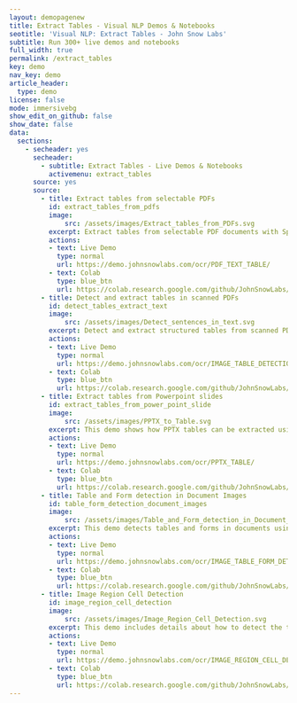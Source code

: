 ```yaml
---
layout: demopagenew
title: Extract Tables - Visual NLP Demos & Notebooks
seotitle: 'Visual NLP: Extract Tables - John Snow Labs'
subtitle: Run 300+ live demos and notebooks
full_width: true
permalink: /extract_tables
key: demo
nav_key: demo
article_header:
  type: demo
license: false
mode: immersivebg
show_edit_on_github: false
show_date: false
data:
  sections:  
    - secheader: yes
      secheader:
        - subtitle: Extract Tables - Live Demos & Notebooks
          activemenu: extract_tables
      source: yes
      source: 
        - title: Extract tables from selectable PDFs
          id: extract_tables_from_pdfs
          image: 
              src: /assets/images/Extract_tables_from_PDFs.svg
          excerpt: Extract tables from selectable PDF documents with Spark OCR.
          actions:
          - text: Live Demo
            type: normal
            url: https://demo.johnsnowlabs.com/ocr/PDF_TEXT_TABLE/
          - text: Colab
            type: blue_btn
            url: https://colab.research.google.com/github/JohnSnowLabs/spark-nlp-workshop/blob/master/tutorials/streamlit_notebooks/ocr/PDF_TEXT_TABLE.ipynb
        - title: Detect and extract tables in scanned PDFs 
          id: detect_tables_extract_text 
          image: 
              src: /assets/images/Detect_sentences_in_text.svg
          excerpt: Detect and extract structured tables from scanned PDF documents & images with Spark OCR.
          actions:
          - text: Live Demo
            type: normal
            url: https://demo.johnsnowlabs.com/ocr/IMAGE_TABLE_DETECTION/
          - text: Colab
            type: blue_btn
            url: https://colab.research.google.com/github/JohnSnowLabs/spark-ocr-workshop/blob/master/jupyter/SparkOcrImageTableDetection.ipynb
        - title: Extract tables from Powerpoint slides 
          id: extract_tables_from_power_point_slide  
          image: 
              src: /assets/images/PPTX_to_Table.svg
          excerpt: This demo shows how PPTX tables can be extracted using Spark OCR.
          actions:
          - text: Live Demo
            type: normal
            url: https://demo.johnsnowlabs.com/ocr/PPTX_TABLE/
          - text: Colab
            type: blue_btn
            url: https://colab.research.google.com/github/JohnSnowLabs/spark-nlp-workshop/blob/master/tutorials/streamlit_notebooks/ocr/PPTX_TABLE.ipynb
        - title: Table and Form detection in Document Images
          id: table_form_detection_document_images  
          image: 
              src: /assets/images/Table_and_Form_detection_in_Document_Images.svg
          excerpt: This demo detects tables and forms in documents using our pre-trained Spark OCR model.
          actions:
          - text: Live Demo
            type: normal
            url: https://demo.johnsnowlabs.com/ocr/IMAGE_TABLE_FORM_DETECTION/
          - text: Colab
            type: blue_btn
            url: https://colab.research.google.com/github/JohnSnowLabs/spark-ocr-workshop/blob/master/jupyter/Cards/SparkOcrImageTableAndFormDetection.ipynb
        - title: Image Region Cell Detection
          id: image_region_cell_detection  
          image: 
              src: /assets/images/Image_Region_Cell_Detection.svg
          excerpt: This demo includes details about how to detect the table cells of document images using our pre-trained Spark OCR model.
          actions:
          - text: Live Demo
            type: normal
            url: https://demo.johnsnowlabs.com/ocr/IMAGE_REGION_CELL_DETECTION/
          - text: Colab
            type: blue_btn
            url: https://colab.research.google.com/github/JohnSnowLabs/spark-ocr-workshop/blob/master/jupyter/SparkOcrImageTableRecognitionWHOCR.ipynb
---
```

